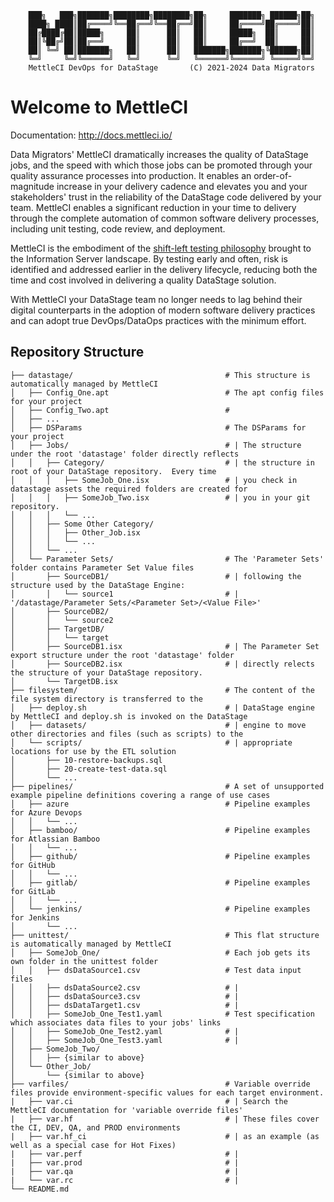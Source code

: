 ```
    ███╗   ███╗███████╗████████╗████████╗██╗     ███████╗ ██████╗██╗
    ████╗ ████║██╔════╝╚══██╔══╝╚══██╔══╝██║     ██╔════╝██╔════╝██║
    ██╔████╔██║█████╗     ██║      ██║   ██║     █████╗  ██║     ██║
    ██║╚██╔╝██║██╔══╝     ██║      ██║   ██║     ██╔══╝  ██║     ██║
    ██║ ╚═╝ ██║███████╗   ██║      ██║   ███████╗███████╗╚██████╗██║
    ╚═╝     ╚═╝╚══════╝   ╚═╝      ╚═╝   ╚══════╝╚══════╝ ╚═════╝╚═╝
    MettleCI DevOps for DataStage       (C) 2021-2024 Data Migrators
```
# Welcome to MettleCI

Documentation: http://docs.mettleci.io/

Data Migrators' MettleCI dramatically increases the quality of DataStage jobs, and the speed with which those jobs can be promoted through your quality assurance processes into production.  It enables an order-of-magnitude increase in your delivery cadence and elevates you and your stakeholders' trust in the reliability of the DataStage code delivered by your team.  MettleCI enables a significant reduction in your time to delivery through the complete automation of common software delivery processes, including unit testing, code review, and deployment.

MettleCI is the embodiment of the [shift-left testing philosophy](https://en.wikipedia.org/wiki/Shift-left_testing) brought to the Information Server landscape.  By testing early and often, risk is identified and addressed earlier in the delivery lifecycle, reducing both the time and cost involved in delivering a quality DataStage solution.

With MettleCI your DataStage team no longer needs to lag behind their digital counterparts in the adoption of modern software delivery practices and can adopt true DevOps/DataOps practices with the minimum effort.

## Repository Structure

```
├── datastage/                                  # This structure is automatically managed by MettleCI
│   ├── Config_One.apt                          # The apt config files for your project
│   ├── Config_Two.apt                          # 
│   ├── ...                   
│   ├── DSParams                                # The DSParams for your project
│   ├── Jobs/                                   # | The structure under the root 'datastage' folder directly reflects
│   │   ├── Category/                           # | the structure in root of your DataStage repository.  Every time 
│   │   │   ├── SomeJob_One.isx                 # | you check in datastage assets the required folders are created for
│   │   │   ├── SomeJob_Two.isx                 # | you in your git repository.
│   │   │   └── ...
│   │   ├── Some Other Category/
│   │   │   ├── Other_Job.isx
│   │   │   └── ...
│   │   └── ...
│   └── Parameter Sets/                         # The 'Parameter Sets' folder contains Parameter Set Value files
│       ├── SourceDB1/                          # | following the structure used by the DataStage Engine: 
│       │   └── source1                         # | '/datastage/Parameter Sets/<Parameter Set>/<Value File>'
│       ├── SourceDB2/
│       │   └── source2
│       ├── TargetDB/
│       │   └── target 
│       ├── SourceDB1.isx                       # | The Parameter Set export structure under the root 'datastage' folder 
│       ├── SourceDB2.isx                       # | directly relects the structure of your DataStage repository.
│       └── TargetDB.isx
├── filesystem/                                 # The content of the file system directory is transferred to the
│   ├── deploy.sh                               # | DataStage engine by MettleCI and deploy.sh is invoked on the DataStage
│   ├── datasets/                               # | engine to move other directories and files (such as scripts) to the
│   └── scripts/                                # | appropriate locations for use by the ETL solution
│       ├── 10-restore-backups.sql   
│       ├── 20-create-test-data.sql
│       └── ...
├── pipelines/                                  # A set of unsupported example pipeline definitions covering a range of use cases
│   ├── azure                                   # Pipeline examples for Azure Devops
│   │   └── ...
│   ├── bamboo/                                 # Pipeline examples for Atlassian Bamboo
│   │   └── ...
│   ├── github/                                 # Pipeline examples for GitHub
│   │   └── ...
│   ├── gitlab/                                 # Pipeline examples for GitLab
│   │   └── ...
│   └── jenkins/                                # Pipeline examples for Jenkins
│       └── ...
├── unittest/                                   # This flat structure is automatically managed by MettleCI
│   ├── SomeJob_One/                            # Each job gets its own folder in the unittest folder
│   │   ├── dsDataSource1.csv                   # Test data input files
│   │   ├── dsDataSource2.csv                   # |
│   │   ├── dsDataSource3.csv                   # |
│   │   ├── dsDataTarget1.csv                   # |
│   │   ├── SomeJob_One_Test1.yaml              # Test specification which associates data files to your jobs' links
│   │   ├── SomeJob_One_Test2.yaml              # |
│   │   ├── SomeJob_One_Test3.yaml              # |
│   ├── SomeJob_Two/
│   │   ├── {similar to above}
│   └── Other_Job/
│       └── {similar to above}
├── varfiles/                                   # Variable override files provide environment-specific values for each target environment.
|   ├── var.ci                                  # | Search the MettleCI documentation for 'variable override files'
|   ├── var.hf                                  # | These files cover the CI, DEV, QA, and PROD environments
|   ├── var.hf_ci                               # | as an example (as well as a special case for Hot Fixes)
|   ├── var.perf                                # |
|   ├── var.prod                                # |
|   ├── var.qa                                  # |
|   └── var.rc                                  # |
└── README.md
```
